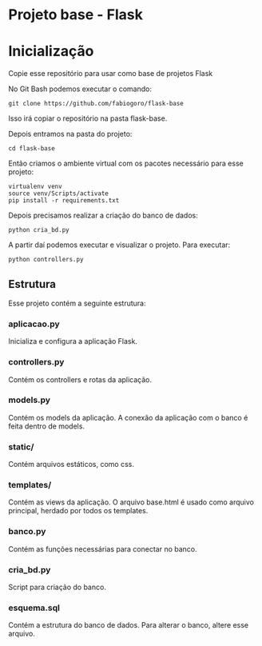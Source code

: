# Projeto base - Flask

# Inicialização

Copie esse repositório para usar como base de projetos Flask

No Git Bash podemos executar o comando:

```
git clone https://github.com/fabiogoro/flask-base
```

Isso irá copiar o repositório na pasta flask-base.

Depois entramos na pasta do projeto:

```
cd flask-base
```

Então criamos o ambiente virtual com os pacotes necessário para esse projeto:

```
virtualenv venv
source venv/Scripts/activate
pip install -r requirements.txt
```

Depois precisamos realizar a criação do banco de dados:

```
python cria_bd.py
```

A partir daí podemos executar e visualizar o projeto.
Para executar:

```
python controllers.py
```


## Estrutura

Esse projeto contém a seguinte estrutura:

### aplicacao.py

Inicializa e configura a aplicação Flask.

### controllers.py

Contém os controllers e rotas da aplicação.

### models.py

Contém os models da aplicação. A conexão da aplicação com o banco é feita dentro de models.

### static/

Contém arquivos estáticos, como css.

### templates/

Contém as views da aplicação. O arquivo base.html é usado como arquivo principal, herdado por todos os templates.

### banco.py

Contém as funções necessárias para conectar no banco.

### cria_bd.py

Script para criação do banco.

### esquema.sql

Contém a estrutura do banco de dados. Para alterar o banco, altere esse arquivo.
